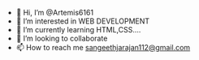 - 👋 Hi, I’m @Artemis6161
- 👀 I’m interested in WEB DEVELOPMENT
- 🌱 I’m currently learning HTML,CSS....
- 💞️ I’m looking to collaborate 
- 📫 How to reach me sangeethjarajan112@gmail.com

<!---
Artemis6161/Artemis6161 is a ✨ special ✨ repository because its `README.md` (this file) appears on your GitHub profile.
You can click the Preview link to take a look at your changes.
--->
